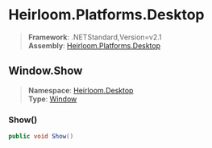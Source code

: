 # Heirloom.Platforms.Desktop

> **Framework**: .NETStandard,Version=v2.1  
> **Assembly**: [Heirloom.Platforms.Desktop][0]  

## Window.Show

> **Namespace**: [Heirloom.Desktop][0]  
> **Type**: [Window][1]  

### Show()

```cs
public void Show()
```

[0]: ../Heirloom.Platforms.Desktop.md
[1]: Heirloom.Desktop.Window.md
